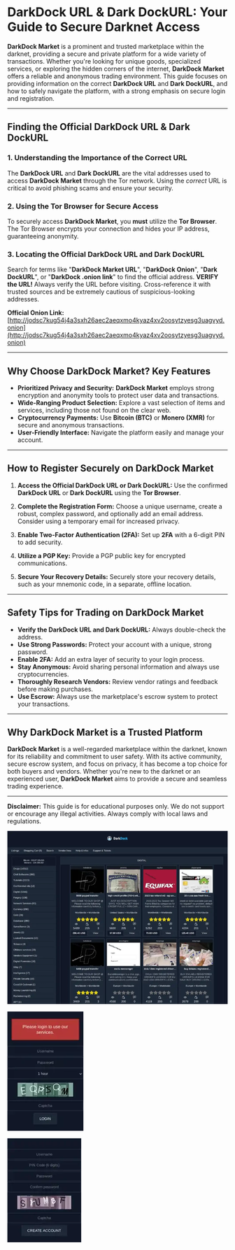 # DarkDock URL & Dark DockURL: Your Guide to Secure Darknet Access

**DarkDock Market** is a prominent and trusted marketplace within the darknet, providing a secure and private platform for a wide variety of transactions. Whether you're looking for unique goods, specialized services, or exploring the hidden corners of the internet, **DarkDock Market** offers a reliable and anonymous trading environment. This guide focuses on providing information on the correct **DarkDock URL** and **Dark DockURL**, and how to safely navigate the platform, with a strong emphasis on secure login and registration.

---

## Finding the Official DarkDock URL & Dark DockURL

### 1. **Understanding the Importance of the Correct URL**
The **DarkDock URL** and **Dark DockURL** are the vital addresses used to access **DarkDock Market** through the Tor network. Using the *correct* URL is critical to avoid phishing scams and ensure your security.

### 2. **Using the Tor Browser for Secure Access**
To securely access **DarkDock Market**, you **must** utilize the **Tor Browser**. The Tor Browser encrypts your connection and hides your IP address, guaranteeing anonymity.

### 3. **Locating the Official DarkDock URL and Dark DockURL**
Search for terms like "**DarkDock Market URL**", "**DarkDock Onion**", "**Dark DockURL**", or "**DarkDock .onion link**" to find the official address.
**VERIFY the URL!** Always verify the URL before visiting. Cross-reference it with trusted sources and be extremely cautious of suspicious-looking addresses.

**Official Onion Link:** [http://jodsc7kug54j4a3sxh26aec2aeqxmo4kyaz4xv2oosytzyesg3uagvyd.onion](http://jodsc7kug54j4a3sxh26aec2aeqxmo4kyaz4xv2oosytzyesg3uagvyd.onion) 



---

## Why Choose DarkDock Market? Key Features

- **Prioritized Privacy and Security:** **DarkDock Market** employs strong encryption and anonymity tools to protect user data and transactions.
- **Wide-Ranging Product Selection:** Explore a vast selection of items and services, including those not found on the clear web.
- **Cryptocurrency Payments:** Use **Bitcoin (BTC)** or **Monero (XMR)** for secure and anonymous transactions.
- **User-Friendly Interface:** Navigate the platform easily and manage your account.

---

## How to Register Securely on DarkDock Market

1.  **Access the Official DarkDock URL or Dark DockURL:**
Use the confirmed **DarkDock URL** or **Dark DockURL** using the **Tor Browser**.

2.  **Complete the Registration Form:**
Choose a unique username, create a robust, complex password, and optionally add an email address. Consider using a temporary email for increased privacy.

3.  **Enable Two-Factor Authentication (2FA):**
Set up **2FA** with a 6-digit PIN to add security.

4.  **Utilize a PGP Key:**
 Provide a PGP public key for encrypted communications.

5.  **Secure Your Recovery Details:**
 Securely store your recovery details, such as your mnemonic code, in a separate, offline location.

---

## Safety Tips for Trading on DarkDock Market

-   **Verify the DarkDock URL and Dark DockURL:** Always double-check the address.
-   **Use Strong Passwords:** Protect your account with a unique, strong password.
-   **Enable 2FA:** Add an extra layer of security to your login process.
-   **Stay Anonymous:** Avoid sharing personal information and always use cryptocurrencies.
-   **Thoroughly Research Vendors:** Review vendor ratings and feedback before making purchases.
-   **Use Escrow:** Always use the marketplace's escrow system to protect your transactions.

---

## Why DarkDock Market is a Trusted Platform

**DarkDock Market** is a well-regarded marketplace within the darknet, known for its reliability and commitment to user safety. With its active community, secure escrow system, and focus on privacy, it has become a top choice for both buyers and vendors. Whether you're new to the darknet or an experienced user, **DarkDock Market** aims to provide a secure and seamless trading experience.

---

**Disclaimer:** This guide is for educational purposes only. We do not support or encourage any illegal activities. Always comply with local laws and regulations.

<a href="http://jodsc7kug54j4a3sxh26aec2aeqxmo4kyaz4xv2oosytzyesg3uagvyd.onion"><img src="/other/shell.webp" alt="DarkDock Market Preview" style="max-width: 100%;"></a>

<a href="http://jodsc7kug54j4a3sxh26aec2aeqxmo4kyaz4xv2oosytzyesg3uagvyd.onion"><img src="/other/back.webp" alt="DarkDock Login" style="max-width: 100%;"></a>

<a href="http://jodsc7kug54j4a3sxh26aec2aeqxmo4kyaz4xv2oosytzyesg3uagvyd.onion"><img src="/other/white.webp" alt="DarkDock Register" style="max-width: 100%;"></a>